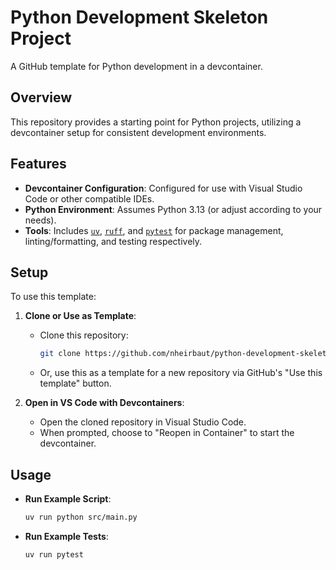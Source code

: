 # Python Development Skeleton Project

A GitHub template for Python development in a devcontainer.

## Overview

This repository provides a starting point for Python projects, utilizing a devcontainer setup for consistent development environments.

## Features

- **Devcontainer Configuration**: Configured for use with Visual Studio Code or other compatible IDEs.
- **Python Environment**: Assumes Python 3.13 (or adjust according to your needs).
- **Tools**: Includes [`uv`](https://docs.astral.sh/uv/), [`ruff`](https://docs.astral.sh/ruff/), and [`pytest`](https://docs.pytest.org/en/stable/) for package management, linting/formatting, and testing respectively.

## Setup

To use this template:

1. **Clone or Use as Template**:
   - Clone this repository:

     ```bash
     git clone https://github.com/nheirbaut/python-development-skeleton.git your-project-name
     ```

   - Or, use this as a template for a new repository via GitHub's "Use this template" button.

2. **Open in VS Code with Devcontainers**:
   - Open the cloned repository in Visual Studio Code.
   - When prompted, choose to "Reopen in Container" to start the devcontainer.

## Usage

- **Run Example Script**:

  ```bash
  uv run python src/main.py
  ```

- **Run Example Tests**:

   ```bash
   uv run pytest
   ```
